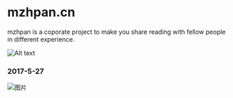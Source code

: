 # mzhpan.cn
mzhpan is a coporate project to make you share reading with fellow people in different experience.

![Alt text](http://snoopy-blog.oss-cn-shanghai.aliyuncs.com/oss-id-1495848324291)

### 2017-5-27

![图片](https://app.yinxiang.com/shard/s16/res/b147fdb8-06e4-4b7f-a255-f02b58ecca75)
